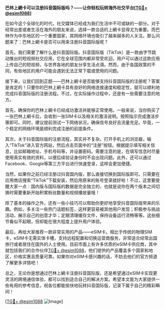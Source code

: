 **巴林上網卡可以注册抖音国际版吗？——让你轻松玩转海外社交平台[[TG💪+ @esim1088](https://t.me/s/esim1088)]**

在如今这个全球化的时代，社交媒体已经成为我们生活中不可或缺的一部分。对于经常出差或者生活在海外的朋友来说，选择一款合适的上網卡显得尤为重要。而巴林作为中东地区的一个重要国家，其网络环境也吸引了越来越多的人关注。那么问题来了：巴林上網卡是否可以用来注册抖音国际版呢？

首先，我们需要了解什么是抖音国际版。抖音国际版（TikTok）是一款由字节跳动推出的短视频社交应用，它在全球范围内都非常受欢迎。用户可以通过这款应用上传自己的短视频，与世界各地的朋友分享生活点滴。然而，由于各国政策的不同，有些地区的用户可能会遇到无法正常下载或使用的问题。

接下来，让我们回到正题——巴林上網卡是否能够支持抖音国际版的注册呢？答案是肯定的！只要你的巴林上網卡具有良好的网络连接速度和稳定性，就可以顺利地完成抖音国际版的注册流程。不过，在实际操作过程中，还是有一些需要注意的地方。

首先，确保你的巴林上網卡已经成功激活并能够正常使用。一般来说，当你购买了一张巴林上網卡后，会收到一张SIM卡以及相关的激活说明。按照指示完成激活步骤即可。同时，建议提前测试一下网络状况，确保信号良好且流量充足。毕竟，一个稳定的网络环境是顺利完成注册的前提条件。

其次，关于抖音国际版的注册流程，其实并不复杂。打开手机上的浏览器，输入“TikTok”进入官方网站，然后点击页面中的“注册”按钮。根据提示填写相关信息，比如邮箱地址、手机号码等，并设置密码。需要注意的是，在填写信息时尽量使用真实有效的资料，以便后续验证身份时不会出现问题。此外，还可以通过Facebook、Google等第三方平台进行快速登录，这样会更加便捷。

当然，如果你之前已经注册过抖音国内版，那么直接切换到国际版即可。只需要在应用商店搜索“TikTok”下载安装，然后用原来的账号登录就好啦！不过，这里要提醒大家一点：国内版与国际版的数据是完全独立的，也就是说你在两个版本之间切换时需要重新开始积累粉丝数量和视频播放量哦！

除了基本的操作之外，还有一些小技巧可以帮助你更好地享受抖音国际版带来的乐趣。例如，多关注一些热门话题标签，这样更容易被其他用户发现；积极参与挑战活动，展示自己的创意才华；定期清理缓存文件，保持设备运行流畅等等。这些细节看似不起眼，但却能在很大程度上提升用户体验。

最后，再给大家推荐一款非常实用的产品——eSIM卡。相比于传统的物理SIM卡，eSIM卡无需实体卡槽，支持远程配置和切换运营商服务，非常适合经常出国旅行或者居住在国外的人士使用。目前市面上有许多优质的eSIM卡供应商，其中就包括我们的合作伙伴[TG💪+ @esim1088](https://t.me/s/esim1088)，他们提供的产品覆盖多个国家和地区，价格实惠且质量可靠。如果你对eSIM卡感兴趣的话，不妨去他们的官方频道了解更多详情吧！

总之，无论你是想通过巴林上網卡注册抖音国际版，还是希望通过eSIM卡实现更灵活的跨境通信体验，都可以找到适合自己的解决方案。希望本文能为大家提供一些有用的参考信息，祝各位都能愉快地玩转抖音国际版，记录下属于自己的精彩瞬间！

[[TG💪+ @esim1088](https://t.me/s/esim1088) ![Image](https://i.postimg.cc/4NQfJmqS/Snipaste-2025-05-13-00-14-12.png)]